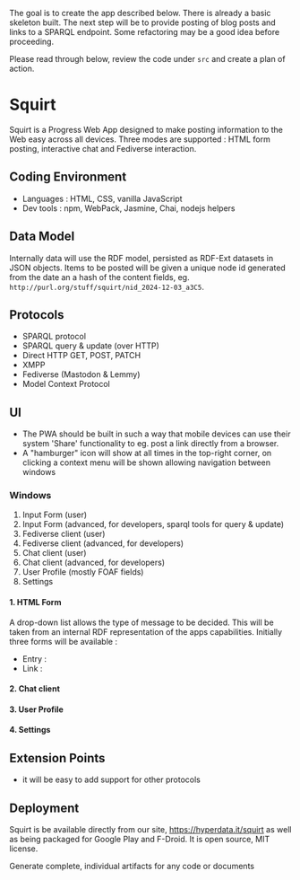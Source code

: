 The goal is to create the app described below. There is already a basic skeleton built. The next step will be to provide posting of blog posts and links to a SPARQL endpoint. Some refactoring may be a good idea before proceeding.

Please read through below, review the code under `src` and create a plan of action.

# Squirt

Squirt is a Progress Web App designed to make posting information to the Web easy across all devices. Three modes are supported : HTML form posting, interactive chat and Fediverse interaction.

## Coding Environment

- Languages : HTML, CSS, vanilla JavaScript
- Dev tools : npm, WebPack, Jasmine, Chai, nodejs helpers

## Data Model

Internally data will use the RDF model, persisted as RDF-Ext datasets in JSON objects. Items to be posted will be given a unique node id generated from the date an a hash of the content fields, eg. `http://purl.org/stuff/squirt/nid_2024-12-03_a3C5`.

## Protocols

- SPARQL protocol
- SPARQL query & update (over HTTP)
- Direct HTTP GET, POST, PATCH
- XMPP
- Fediverse (Mastodon & Lemmy)
- Model Context Protocol

## UI

- The PWA should be built in such a way that mobile devices can use their system 'Share' functionality to eg. post a link directly from a browser.
- A "hamburger" icon will show at all times in the top-right corner, on clicking a context menu will be shown allowing navigation between windows

### Windows

1. Input Form (user)
2. Input Form (advanced, for developers, sparql tools for query & update)
3. Fediverse client (user)
4. Fediverse client (advanced, for developers)
5. Chat client (user)
6. Chat client (advanced, for developers)
7. User Profile (mostly FOAF fields)
8. Settings

#### 1. HTML Form

A drop-down list allows the type of message to be decided. This will be taken from an internal RDF representation of the apps capabilities.
Initially three forms will be available :

- Entry :
- Link :

#### 2. Chat client

#### 3. User Profile

#### 4. Settings

## Extension Points

- it will be easy to add support for other protocols

## Deployment

Squirt is be available directly from our site, https://hyperdata.it/squirt as well as being packaged for Google Play and F-Droid. It is open source, MIT license.

Generate complete, individual artifacts for any code or documents
